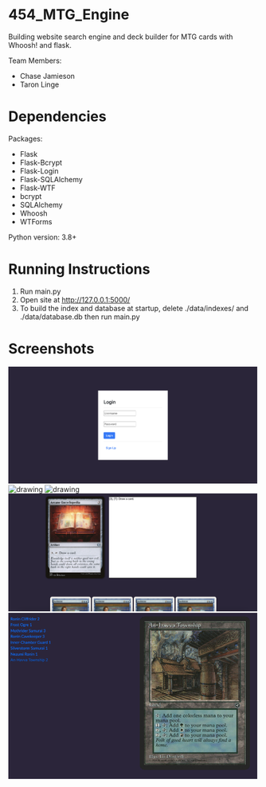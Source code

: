 # 454_MTG_Engine

Building website search engine and deck builder for MTG cards with Whoosh! and flask.

Team Members:

- Chase Jamieson
- Taron Linge

# Dependencies

Packages:

<ul>
  <li>Flask</li>
  <li>Flask-Bcrypt</li>
  <li>Flask-Login</li>
  <li>Flask-SQLAlchemy</li>
  <li>Flask-WTF</li>
  <li>bcrypt</li>
  <li>SQLAlchemy</li>
  <li>Whoosh</li>
  <li>WTForms</li>
</ul>

Python version: 3.8+

# Running Instructions

1. Run main.py
2. Open site at http://127.0.0.1:5000/
3. To build the index and database at startup, delete ./data/indexes/ and ./data/database.db then run main.py

# Screenshots

<p float="left">
  <img src="/Screenshots/Login_concept.png" alt="drawing" width="500"/>
  <img src="/Screenshots/HomePage_concept.png" alt="drawing" width="500"/>
  <img src="/Screenshots/Search_Concept.png" alt="drawing" width="500"/>
  <img src="/Screenshots/CardPage_concept.png" alt="drawing" width="500"/>
  <img src="/Screenshots/Deck_concept.png" alt="drawing" width="500"/>
</p>
